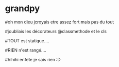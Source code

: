 # grandpy

#oh mon dieu jcroyais etre assez fort mais pas du tout

#joubliais les décorateurs @classmethode et le cls

#TOUT est statique....

#RIEN n'est rangé....

#hihihi enfete je sais rien :D
